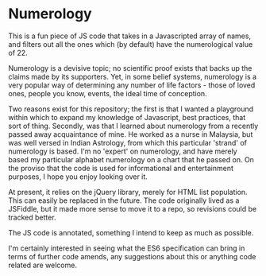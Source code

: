 # Numerology
This is a fun piece of JS code that takes in a Javascripted array of names, and filters out all the ones which (by default) have the numerological value of 22.

Numerology is a devisive topic; no scientific proof exists that backs up the claims made by its supporters. Yet, in some belief systems, numerology is a very popular way of determining any number of life factors - those of loved ones, people you know, events, the ideal time of conception.

Two reasons exist for this repository; the first is that I wanted a playground within which to expand my knowledge of Javascript, best practices, that sort of thing. Secondly, was that I learned about numerology from a recently passed away acquaintance of mine. He worked as a nurse in Malaysia, but was well versed in Indian Astrology, from which this particular 'strand' of numerology is based. I'm no 'expert' on numerology, and have merely based my particular alphabet numerology on a chart that he passed on. On the proviso that the code is used for informational and entertainment purposes, I hope you enjoy looking over it.

At present, it relies on the jQuery library, merely for HTML list population. This can easily be replaced in the future. The code originally lived as a JSFiddle, but it made more sense to move it to a repo, so revisions could be tracked better.

The JS code is annotated, something I intend to keep as much as possible.

I'm certainly interested in seeing what the ES6 specification can bring in terms of further code amends, any suggestions about this or anything code related are welcome.
